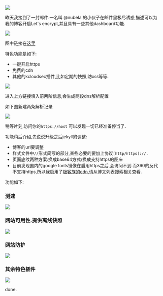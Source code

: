 ![](https://o4dyfn0ef.qnssl.com/image/Screen%20Shot%202016-03-19%20at%2018.16.27.png?imageView2/2/h/600) 

昨天我接到了一封邮件.一名叫 @nubela 的小伙子在邮件里极尽诱惑,描述可以为我的博客开启Let's encrypt,并且具有一些其他dashboard功能. 

![](https://o4dyfn0ef.qnssl.com/image/Screen%20Shot%202016-03-19%20at%2018.14.58.png?imageView2/2/h/600) 

图中链接在[这里](https://kloudsec.com/github-pages) 

特色功能是如下: 

- 一键开启https
- 免费的cdn
- 其他的kcloudsec插件,比如定期的快照,防xss等等.

![](https://o4dyfn0ef.qnssl.com/image/Screen%20Shot%202016-03-19%20at%2018.16.35.png?imageView2/2/h/600) 

进入上方链接填入前两阶信息,会生成两段dns解析配置   

如下图新建两条解析记录 

![](https://o4dyfn0ef.qnssl.com/image/Screen%20Shot%202016-03-19%20at%2019.51.08.png?imageView2/2/h/600) 

稍等片刻,访问你的`https://host` 可以发现一切已经准备停当了.  

功能稍后介绍,先说说升级之后jekyll的调整: 

- 博客的url要调整
- 样式文件中`//`形式简写的部分,某些必要的要加上协议`[http/https]://` .
- 页面底纹两种方案:换成base64方式/换成支持https的图床
- 目前发现国内的google fonts镜像在启用https之后,会访问不到.而360的反代不支持https,所以我启用了[极客族的cdn](https://cdn.geekzu.org),请从博文列表搜索相关查看. 

功能如下: 

### 测速 

![](https://o4dyfn0ef.qnssl.com/image/Screen%20Shot%202016-03-19%20at%2019.48.20.png?imageView2/2/h/400) 

### 网站可用性.提供离线快照 

![](https://o4dyfn0ef.qnssl.com/image/Screen%20Shot%202016-03-19%20at%2019.48.35.png?imageView2/2/h/400) 

### 网站防护 

![](https://o4dyfn0ef.qnssl.com/image/Screen%20Shot%202016-03-19%20at%2019.48.53.png?imageView2/2/h/400) 

### 其余特色插件 

![](https://o4dyfn0ef.qnssl.com/image/Screen%20Shot%202016-03-19%20at%2019.49.29.png?imageView2/2/h/400) 


done. 